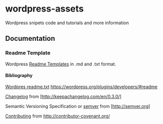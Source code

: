 # wordpress-assets
Wordpress snipets code and tutorials and more information

## Documentation
### Readme Template
Wordpress [Readme Templates](Readme/Readme.md) in .md and .txt format.

#### Bibliography

[Wordpres readme.txt](radme/readme.txt) https://wordpress.org/plugins/developers/#readme

[Changelog](docs/changelog/CHANGELOG.md) from [http://keepachangelog.com/en/0.3.0/]

Semantic Versioning Specification or [semver](docs/semver/semver.md) from [http://semver.org]

[Contributing](docs/contribuiting/CONTRIBUITING.md) from http://contributor-covenant.org/



